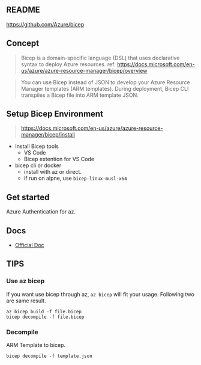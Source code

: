 ## README

https://github.com/Azure/bicep

## Concept

> Bicep is a domain-specific language (DSL) that uses declarative syntax to deploy Azure resources.
> ref: https://docs.microsoft.com/en-us/azure/azure-resource-manager/bicep/overview

> You can use Bicep instead of JSON to develop your Azure Resource Manager templates (ARM templates).
> During deployment, Bicep CLI transpiles a Bicep file into ARM template JSON.

## Setup Bicep Environment

> https://docs.microsoft.com/en-us/azure/azure-resource-manager/bicep/install

* Install Bicep tools
    * VS Code
    * Bicep extention for VS Code
* bicep cli or docker
    * install with az or direct.
    * if run on alpne, use `bicep-linux-musl-x64`

## Get started

Azure Authentication for az.


## Docs

* [Official Doc](https://docs.microsoft.com/en-us/azure/azure-resource-manager/bicep/overview)

## TIPS

### Use az bicep

If you want use bicep through az, `az bicep` will fit your usage.
Following two are same result.

```shell
az bicep build -f file.bicep
bicep decompile -f file.bicep
```

### Decompile

ARM Template to bicep.

```shell
bicep decompile -f template.json
```